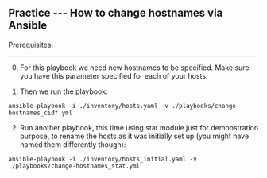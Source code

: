 ## Practice --- How to change hostnames via Ansible

Prerequisites:

---------------------------------------------------------------------------
0. For this playbook we need new hostnames to be specified.
Make sure you have this parameter specified for each of your hosts.

1. Then we run the playbook:
```
ansible-playbook -i ./inventory/hosts.yaml -v ./playbooks/change-hostnames_cidf.yml
```
2. Run another playbook, this time using stat module just for demonstration purpose, to rename the hosts as it was initially set up (you might have named them differently though):
```
ansible-playbook -i ./inventory/hosts_initial.yaml -v ./playbooks/change-hostnames_stat.yml
```
